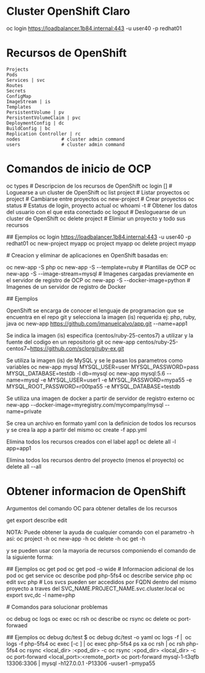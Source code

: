# Cluster OpenShift Claro
oc login https://loadbalancer.1b84.internal:443 -u user40 -p redhat01

# Recursos de OpenShift
```
Projects
Pods
Services | svc
Routes
Secrets
ConfigMap
ImageStream | is
Templates
PersistentVolume | pv
PersistentVolumeClaim | pvc
DeploymentConfig | dc
BuildConfig | bc
Replication Controller | rc
nodes				# cluster admin command
users				# cluster admin command
```

# Comandos de inicio de OCP
oc types		     # Descripcion de los recursos de OpenShift
oc login [<cluster>]         # Loguearse a un cluster de OpenShift
oc list project              # Listar proyectos
oc project <project>         # Cambiarse entre proyectos
oc new-project <project>     # Crear proyectos
oc status		     # Estatus de login, proyecto actual
oc whoami -t                 # Obtener los datos del usuario con el que esta conectado
oc logout		     # Desloguearse de un cluster de OpenShift
oc delete project	     # Elimiar un proyecto y todo sus recursos

## Ejemplos
oc login https://loadbalancer.1b84.internal:443 -u user40 -p redhat01
oc new-project myapp
oc project myapp
oc delete project myapp


# Creacion y eliminar de aplicaciones en OpenShift basadas en:

oc new-app -S php
oc new-app -S --template=ruby 		# Plantillas de OCP
oc new-app -S --image-stream=mysql	# Imagenes cargadas previamente en el servidor de registro de OCP
oc new-app -S --docker-image=python	# Imagenes de un servidor de registro de Docker

## Ejemplos

OpenShift se encarga de conocer el lenguaje de programacion que se encuentra en el repo git y selecciona la imagen (is) requerida ej: php, ruby, java
oc new-app https://github.com/jmanuelcalvo/app.git --name=app1

Se indica la imagen (is) especifica (centos/ruby-25-centos7) a utilizar y la fuente del codigo en un repositorio git
oc new-app centos/ruby-25-centos7~https://github.com/sclorg/ruby-ex.git

Se utiliza la imagen (is) de MySQL y se le pasan los parametros como variables
oc new-app mysql MYSQL_USER=user MYSQL_PASSWORD=pass MYSQL_DATABASE=testdb -l db=mysql
oc new-app mysql:5.6 --name=mysql -e MYSQL_USER=user1 -e MYSQL_PASSWORD=mypa55 -e MYSQL_ROOT_PASSWORD=r00tpa55 -e MYSQL_DATABASE=testdb

Se utiliza una imagen de docker a partir de servidor de registro externo
oc new-app --docker-image=myregistry.com/mycompany/mysql --name=private

Se crea un archivo en formato yaml con la definicion de todos los recursos y se crea la app a partir del mismo
oc create -f app.yml

Elimina todos los recursos creados con el label app1
oc delete all -l app=app1

Elimina todos los recursos dentro del proyecto (menos el proyecto)
oc delete all --all

# Obtener informacion de OpenShift
Argumentos del comando OC para obtener detalles de los recursos

get
export
describe
edit

NOTA: Puede obtener la ayuda de cualquier comando con el parametro -h asi:
oc project -h
oc new-app -h
oc delete -h
oc get -h

y se pueden usar con la mayoria de recursos componiendo el comando de la siguiente forma:

## Ejemplos
oc get pod
oc get pod -o wide 		# Informacion adicional de los pod
oc get service
oc describe pod php-5fs4
oc describe service php
oc edit svc php			# Los svcs pueden ser accedidos por FQDN dentro del mismo proyecto a traves del SVC_NAME.PROJECT_NAME.svc.cluster.local
oc export svc,dc -l name=php



# Comandos para solucionar problemas

oc debug
oc logs
oc exec
oc rsh
oc describe
oc rsync
oc delete
oc port-forwaed


## Ejemplos
oc debug dc/test
$ oc debug dc/test -o yaml
oc logs -f <pod>	| 	oc logs -f php-5fs4
oc exec <pod> [-c <container>] <command> | oc exec php-5fs4 ps xa
oc rsh <pod> |	oc rsh php-5fs4
oc rsync <local_dir> <pod>:<pod_dir> -c <container>
oc rsync <pod>:<pod_dir> <local_dir> -c <container>
oc port-forward <pod> <local_port>:<remote_port>
oc port-forward  mysql-1-t3qfb 13306:3306	| 	mysql -h127.0.0.1 -P13306 -uuser1 -pmypa55
